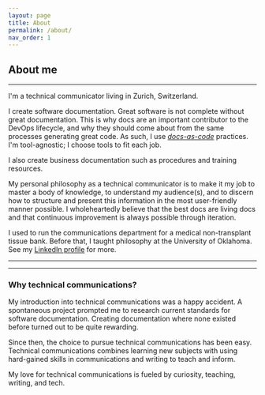 ```yaml
---
layout: page
title: About
permalink: /about/
nav_order: 1
---
```


## About me

---

I'm a technical communicator living in Zurich, Switzerland.

I create software documentation. Great software is not complete without great documentation. This is why docs are an important contributor to the DevOps lifecycle, and why they should come about from the same processes generating great code. As such, I use [*docs-as-code*](https://www.writethedocs.org/guide/docs-as-code/) practices. I'm tool-agnostic; I choose tools to fit each job.

I also create business documentation such as procedures and training resources.

My personal philosophy as a technical communicator is to make it my job to master a body of knowledge, to understand my audience(s), and to discern how to structure and present this information in the most user-friendly manner possible. I wholeheartedly believe that the best docs are living docs and that continuous improvement is always possible through iteration.

I used to run the communications department for a medical non-transplant tissue bank. Before that, I taught philosophy at the University of Oklahoma. See my [LinkedIn profile](https://www.linkedin.com/in/casey-stull) for more.

[//]: #

---
---
### Why technical communications?  

My introduction into technical communications was a happy accident. A spontaneous project prompted me to research current standards for software documentation. Creating documentation where none existed before turned out to be quite rewarding.

Since then, the choice to pursue technical communications has been easy. Technical communications combines learning new subjects with using hard-gained skills in communications and writing to teach and inform.

My love for technical communications is fueled by curiosity, teaching, writing, and tech.
